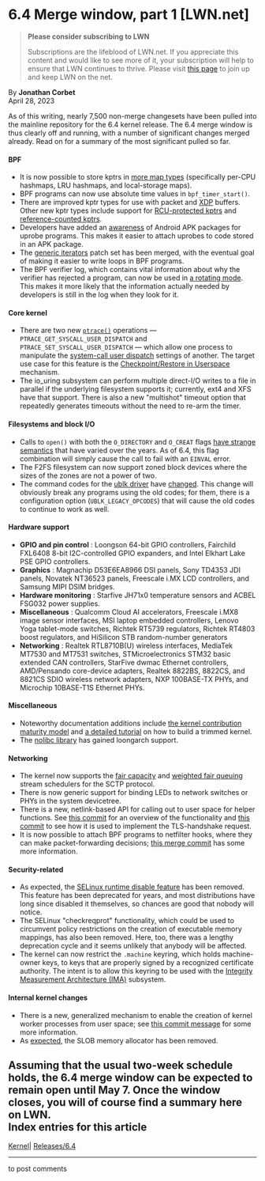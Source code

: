 # 6.4 Merge window, part 1 [LWN.net]

> **Please consider subscribing to LWN**
> 
> Subscriptions are the lifeblood of LWN.net. If you appreciate this content and would like to see more of it, your subscription will help to ensure that LWN continues to thrive. Please visit [this page](/Promo/nst-nag1/subscribe) to join up and keep LWN on the net. 

By **Jonathan Corbet**  
April 28, 2023 

As of this writing, nearly 7,500 non-merge changesets have been pulled into the mainline repository for the 6.4 kernel release. The 6.4 merge window is thus clearly off and running, with a number of significant changes merged already. Read on for a summary of the most significant pulled so far. 

#### BPF

  * It is now possible to store kptrs in [more map types](https://git.kernel.org/linus/6c18e3753105) (specifically per-CPU hashmaps, LRU hashmaps, and local-storage maps). 
  * BPF programs can now use absolute time values in `bpf_timer_start()`. 
  * There are improved kptr types for use with packet and [XDP](/Articles/750845/) buffers. Other new kptr types include support for [RCU-protected kptrs](https://git.kernel.org/linus/20c09d92faee) and [reference-counted kptrs](https://git.kernel.org/linus/7a0788fe835f). 
  * Developers have added an [awareness](https://git.kernel.org/linus/b1d462bc30e7) of Android APK packages for uprobe programs. This makes it easier to attach uprobes to code stored in an APK package. 
  * The [generic iterators](/Articles/926041/) patch set has been merged, with the eventual goal of making it easier to write loops in BPF programs. 
  * The BPF verifier log, which contains vital information about why the verifier has rejected a program, can now be used in [a rotating mode](https://git.kernel.org/linus/255f0e14b9b0). This makes it more likely that the information actually needed by developers is still in the log when they look for it. 



#### Core kernel

  * There are two new [`ptrace()`](https://man7.org/linux/man-pages/man2/ptrace.2.html) operations — `PTRACE_GET_SYSCALL_USER_DISPATCH` and `PTRACE_SET_SYSCALL_USER_DISPATCH` — which allow one process to manipulate the [system-call user dispatch](https://www.kernel.org/doc/html/latest/admin-guide/syscall-user-dispatch.html) settings of another. The target use case for this feature is the [Checkpoint/Restore in Userspace](https://criu.org/Main_Page) mechanism. 
  * The io_uring subsystem can perform multiple direct-I/O writes to a file in parallel if the underlying filesystem supports it; currently, ext4 and XFS have that support. There is also a new "multishot" timeout option that repeatedly generates timeouts without the need to re-arm the timer. 



#### Filesystems and block I/O

  * Calls to `open()` with both the `O_DIRECTORY` and `O_CREAT` flags [have strange semantics](/Articles/926782/) that have varied over the years. As of 6.4, this flag combination will simply cause the call to fail with an `EINVAL` error. 
  * The F2FS filesystem can now support zoned block devices where the sizes of the zones are not a power of two. 
  * The command codes for the [ublk driver](/Articles/903855/) have [changed](https://git.kernel.org/linus/2d786e66c966). This change will obviously break any programs using the old codes; for them, there is a configuration option (`UBLK_LEGACY_OPCODES`) that will cause the old codes to continue to work as well. 



#### Hardware support

  * **GPIO and pin control** : Loongson 64-bit GPIO controllers, Fairchild FXL6408 8-bit I2C-controlled GPIO expanders, and Intel Elkhart Lake PSE GPIO controllers. 
  * **Graphics** : Magnachip D53E6EA8966 DSI panels, Sony TD4353 JDI panels, Novatek NT36523 panels, Freescale i.MX LCD controllers, and Samsung MIPI DSIM bridges. 
  * **Hardware monitoring** : Starfive JH71x0 temperature sensors and ACBEL FSG032 power supplies. 
  * **Miscellaneous** : Qualcomm Cloud AI accelerators, Freescale i.MX8 image sensor interfaces, MSI laptop embedded controllers, Lenovo Yoga tablet-mode switches, Richtek RT5739 regulators, Richtek RT4803 boost regulators, and HiSilicon STB random-number generators 
  * **Networking** : Realtek RTL8710B(U) wireless interfaces, MediaTek MT7530 and MT7531 switches, STMicroelectronics STM32 basic extended CAN controllers, StarFive dwmac Ethernet controllers, AMD/Pensando core-device adapters, Realtek 8822BS, 8822CS, and 8821CS SDIO wireless network adapters, NXP 100BASE-TX PHYs, and Microchip 10BASE-T1S Ethernet PHYs. 



#### Miscellaneous

  * Noteworthy documentation additions include [the kernel contribution maturity model](https://git.kernel.org/linus/10a29eb658b3) and [a detailed tutorial](https://git.kernel.org/linus/efe920466f51) on how to build a trimmed kernel. 
  * The [nolibc library](/Articles/920158/) has gained loongarch support. 



#### Networking

  * The kernel now supports the [fair capacity](https://git.kernel.org/linus/4821a076eb60) and [weighted fair queuing](https://git.kernel.org/linus/42d452e7709f) stream schedulers for the SCTP protocol. 
  * There is now generic support for binding LEDs to network switches or PHYs in the system devicetree. 
  * There is a new, netlink-based API for calling out to user space for helper functions. See [this commit](https://git.kernel.org/linus/3b3009ea8abb) for an overview of the functionality and [this commit](https://git.kernel.org/linus/2fd5532044a8) to see how it is used to implement the TLS-handshake request. 
  * It is now possible to attach BPF programs to netfilter hooks, where they can make packet-forwarding decisions; [this merge commit](https://git.kernel.org/linus/d7a799ec782b) has some more information. 



#### Security-related

  * As expected, the [SELinux runtime disable feature](/Articles/927463/) has been removed. This feature has been deprecated for years, and most distributions have long since disabled it themselves, so chances are good that nobody will notice. 
  * The SELinux "checkreqprot" functionality, which could be used to circumvent policy restrictions on the creation of executable memory mappings, has also been removed. Here, too, there was a lengthy deprecation cycle and it seems unlikely that anybody will be affected. 
  * The kernel can now restrict the `.machine` keyring, which holds machine-owner keys, to keys that are properly signed by a recognized certificate authority. The intent is to allow this keyring to be used with the [Integrity Measurement Architecture (IMA)](https://sourceforge.net/p/linux-ima/wiki/Home/) subsystem. 



#### Internal kernel changes

  * There is a new, generalized mechanism to enable the creation of kernel worker processes from user space; see [this commit message](https://git.kernel.org/linus/3323ddce085c) for some more information. 
  * As [expected](/Articles/918344/), the SLOB memory allocator has been removed. 



Assuming that the usual two-week schedule holds, the 6.4 merge window can be expected to remain open until May 7. Once the window closes, you will of course find a summary here on LWN.  
Index entries for this article  
---  
[Kernel](/Kernel/Index)| [Releases/6.4](/Kernel/Index#Releases-6.4)  
  


* * *

to post comments 
